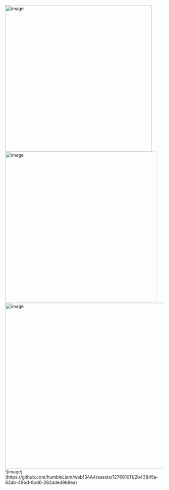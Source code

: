 <img width="464" alt="image" src="https://github.com/humbleLiam/web134A4/assets/127681011/0ae98242-f751-4c40-835a-cdb3abd76388">
<img width="479" alt="image" src="https://github.com/humbleLiam/web134A4/assets/127681011/0a6d9a3b-4a79-4efd-a479-8a59941d3371">
<img width="526" alt="image" src="https://github.com/humbleLiam/web134A4/assets/127681011/a3240428-5a44-4aba-8a98-c5addbcafee5">
![image](https://github.com/humbleLiam/web134A4/assets/127681011/2b43845a-62ab-49bd-8cd6-282aded9b8ea)

